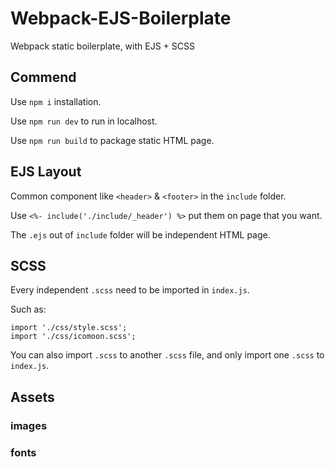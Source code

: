 # Webpack-EJS-Boilerplate
Webpack static boilerplate, with EJS + SCSS

## Commend

Use `npm i` installation.

Use `npm run dev` to run in localhost.

Use `npm run build` to package static HTML page.

## EJS Layout

Common component like `<header>` & `<footer>` in the `include` folder.

Use `<%- include('./include/_header') %>` put them on page that you want.

The `.ejs` out of `include` folder will be independent HTML page.

## SCSS

Every independent `.scss` need to be imported in `index.js`.

Such as:
```no-highlight
import './css/style.scss';
import './css/icomoon.scss';
```
You can also import `.scss` to another `.scss` file, and only import one `.scss` to `index.js`.

## Assets

### images

### fonts